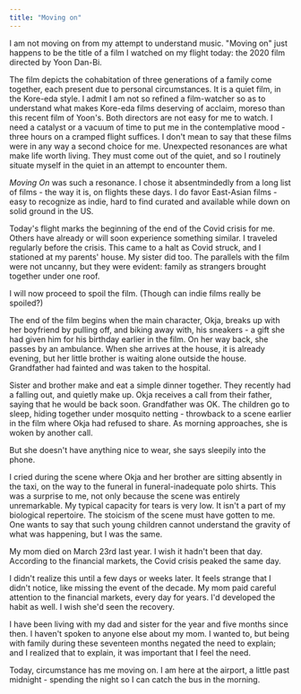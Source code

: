 ```yaml
---
title: "Moving on"
---
```


I am not moving on from my attempt to understand music. "Moving on" just happens to be the title of a film I watched on my flight today: the 2020 film directed by Yoon Dan-Bi.

The film depicts the cohabitation of three generations of a family come together, each present due to personal circumstances. It is a quiet film, in the Kore-eda style. I admit I am not so refined a film-watcher so as to understand what makes Kore-eda films deserving of acclaim, moreso than this recent film of Yoon's. Both directors are not easy for me to watch. I need a catalyst or a vacuum of time to put me in the contemplative mood - three hours on a cramped flight suffices. I don't mean to say that these films were in any way a second choice for me. Unexpected resonances are what make life worth living. They must come out of the quiet, and so I routinely situate myself in the quiet in an attempt to encounter them. 

_Moving On_ was such a resonance. I chose it absentmindedly from a long list of films - the way it is, on flights these days. I do favor East-Asian films - easy to recognize as indie, hard to find curated and available while down on solid ground in the US.




Today's flight marks the beginning of the end of the Covid crisis for me. Others have already or will soon experience something similar. I traveled regularly before the crisis. This came to a halt as Covid struck, and I stationed at my parents' house. My sister did too. The parallels with the film were not uncanny, but they were evident: family as strangers brought together under one roof.

I will now proceed to spoil the film. (Though can indie films really be spoiled?)

The end of the film begins when the main character, Okja, breaks up with her boyfriend by pulling off, and biking away with, his sneakers - a gift she had given him for his birthday earlier in the film. On her way back, she passes by an ambulance. When she arrives at the house, it is already evening, but her little brother is waiting alone outside the house. Grandfather had fainted and was taken to the hospital.

Sister and brother make and eat a simple dinner together. They recently had a falling out, and quietly make up. Okja receives a call from their father, saying that he would be back soon. Grandfather was OK. The children go to sleep, hiding together under mosquito netting - throwback to a scene earlier in the film where Okja had refused to share. As morning approaches, she is woken by another call.

But she doesn't have anything nice to wear, she says sleepily into the phone. 

I cried during the scene where Okja and her brother are sitting absently in the taxi, on the way to the funeral in funeral-inadequate polo shirts. This was a surprise to me, not only because the scene was entirely unremarkable. My typical capacity for tears is very low. It isn't a part of my biological repertoire. The stoicism of the scene must have gotten to me. One wants to say that such young children cannot understand the gravity of what was happening, but I was the same.

My mom died on March 23rd last year. I wish it hadn't been that day. According to the financial markets, the Covid crisis peaked the same day. 

I didn't realize this until a few days or weeks later. It feels strange that I didn't notice, like missing the event of the decade. My mom paid careful attention to the financial markets, every day for years. I'd developed the habit as well. I wish she'd seen the recovery.

I have been living with my dad and sister for the year and five months since then. I haven't spoken to anyone else about my mom. I wanted to, but being with family during these seventeen months negated the need to explain; and I realized that to explain, it was important that I feel the need.

Today, circumstance has me moving on. I am here at the airport, a little past midnight - spending the night so I can catch the bus in the morning.
